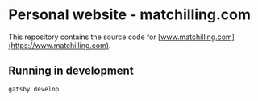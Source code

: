 # Personal website - matchilling.com
This repository contains the source code for [www.matchilling.com](https://www.matchilling.com).

## Running in development
`gatsby develop`
